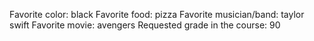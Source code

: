 Favorite color: black
Favorite food: pizza
Favorite musician/band: taylor swift
Favorite movie: avengers
Requested grade in the course: 90

